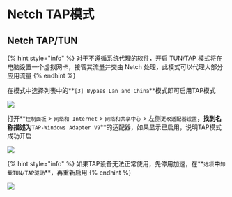 # Netch TAP模式

## Netch TAP/TUN

{% hint style="info" %}
对于不遵循系统代理的软件，开启 TUN/TAP 模式将在电脑设置一个虚拟网卡，接管其流量并交由 Netch 处理，此模式可以代理大部分应用流量
{% endhint %}

在模式中选择列表中的**`[3] Bypass Lan and China`**模式即可启用TAP模式

![](https://cdn.jsdelivr.net/gh/EYW-015/Oculus-guide-China/img/netch/netch_mode.png)

打开**`控制面板` &gt; `网络和 Internet` &gt; `网络和共享中心` &gt; 左侧`更改适配器设置`**，找到名称描述为**`TAP-Windows Adapter V9`**的适配器，如果显示已启用，说明TAP模式成功开启

![](https://cdn.jsdelivr.net/gh/EYW-015/Oculus-guide-China/img/netch/netch4.png)

{% hint style="info" %}
如果TAP设备无法正常使用，先停用加速，在**`选项`**中**`卸载TUN/TAP驱动`**，再重新启用
{% endhint %}

![](https://cdn.jsdelivr.net/gh/EYW-015/Oculus-guide-China/img/netch/netch_uninstall_tap.png)

